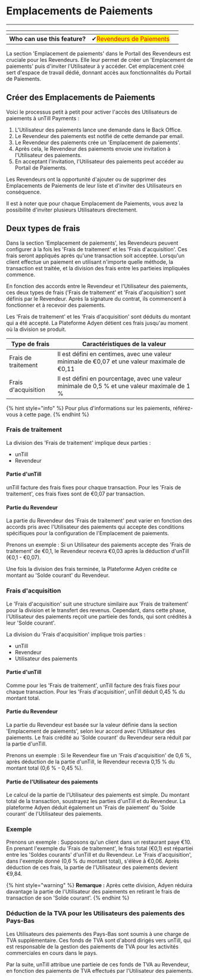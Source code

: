 # Emplacements de Paiements

----------

<table data-card-size="large" data-view="cards"><thead><tr><th></th><th></th><th></th></tr></thead><tbody><tr><td><strong>Who can use this feature?</strong></td><td><span data-gb-custom-inline data-tag="emoji" data-code="2714">✔</span><mark style="color:red;">Revendeurs de Paiements</mark></td><td></td></tr></tbody></table>

La section 'Emplacement de paiements' dans le Portail des Revendeurs est cruciale pour les Revendeurs. Elle leur permet de créer un 'Emplacement de paiements' puis d'inviter l'Utilisateur à y accéder. Cet emplacement créé sert d'espace de travail dédié, donnant accès aux fonctionnalités du Portail de Paiements.

## Créer des Emplacements de Paiements

Voici le processus petit à petit pour activer l'accès des Utilisateurs de paiements à unTill Payments :

1. L'Utilisateur des paiements lance une demande dans le Back Office.
2. Le Revendeur des paiements est notifié de cette demande par email.
3. Le Revendeur des paiements crée un 'Emplacement de paiements'.
4. Après cela, le Revendeur des paiements envoie une invitation à l'Utilisateur des paiements.
5. En acceptant l'invitation, l'Utilisateur des paiements peut accéder au Portail de Paiements.

Les Revendeurs ont la opportunité d'ajouter ou de supprimer des Emplacements de Paiements de leur liste et d'inviter des Utilisateurs en conséquence.

Il est à noter que pour chaque Emplacement de Paiements, vous avez la possibilité d'inviter plusieurs Utilisateurs directement.

## Deux types de frais

Dans la section 'Emplacement de paiements', les Revendeurs peuvent configurer à la fois les 'Frais de traitement' et les 'Frais d'acquisition'. Ces frais seront appliqués après qu'une transaction soit acceptée. Lorsqu'un client effectue un paiement en utilisant n'importe quelle méthode, la transaction est traitée, et la division des frais entre les partieies impliquées commence.

En fonction des accords entre le Revendeur et l'Utilisateur des paiements, ces deux types de frais ('Frais de traitement' et 'Frais d'acquisition') sont définis par le Revendeur. Après la signature du contrat, ils commencent à fonctionner et à recevoir des paiements.

Les 'Frais de traitement' et les 'Frais d'acquisition' sont déduits du montant qui a été accepté. La Plateforme Adyen détient ces frais jusqu'au moment où la division se produit.

| Type de frais    | Caractéristiques de la valeur                                                |
| ---------------- | ---------------------------------------------------------------------------- |
| Frais de traitement | Il est défini en centimes, avec une valeur minimale de €0,07 et une valeur maximale de €0,11 |
| Frais d'acquisition | Il est défini en pourcentage, avec une valeur minimale de 0,5 % et une valeur maximale de 1 % |

{% hint style="info" %}
Pour plus d'informations sur les paiements, référez-vous à cette page.
{% endhint %}

### Frais de traitement

La division des 'Frais de traitement' implique deux parties :

* unTill
* Revendeur

#### Partie d'unTill

unTill facture des frais fixes pour chaque transaction. Pour les 'Frais de traitement', ces frais fixes sont de €0,07 par transaction.

#### Partie du Revendeur

La partie du Revendeur des 'Frais de traitement' peut varier en fonction des accords pris avec l'Utilisateur des paiements qui accepte des conditions spécifiques pour la configuration de l'Emplacement de paiements.

Prenons un exemple : Si un Utilisateur des paiements accepte des 'Frais de traitement' de €0,1, le Revendeur recevra €0,03 après la déduction d'unTill (€0,1 - €0,07).

Une fois la division des frais terminée, la Plateforme Adyen crédite ce montant au 'Solde courant' du Revendeur.

### Frais d'acquisition

Le 'Frais d'acquisition' suit une structure similaire aux 'Frais de traitement' pour la division et le transfert des revenus. Cependant, dans cette phase, l'Utilisateur des paiements reçoit une partieie des fonds, qui sont crédités à leur 'Solde courant'.

La division du 'Frais d'acquisition' implique trois parties :

* unTill
* Revendeur
* Utilisateur des paiements

#### Partie d'unTill

Comme pour les 'Frais de traitement', unTill facture des frais fixes pour chaque transaction. Pour les 'Frais d'acquisition', unTill déduit 0,45 % du montant total.

#### Partie du Revendeur

La partie du Revendeur est basée sur la valeur définie dans la section 'Emplacement de paiements', selon leur accord avec l'Utilisateur des paiements. Le frais crédité au 'Solde courant' du Revendeur sera réduit par la partie d'unTill.

Prenons un exemple : Si le Revendeur fixe un 'Frais d'acquisition' de 0,6 %, après déduction de la partie d'unTill, le Revendeur recevra 0,15 % du montant total (0,6 % - 0,45 %).

#### Partie de l'Utilisateur des paiements

Le calcul de la partie de l'Utilisateur des paiements est simple. Du montant total de la transaction, soustrayez les parties d'unTill et du Revendeur. La plateforme Adyen déduit également un 'Frais de paiement' du 'Solde courant' de l'Utilisateur des paiements.

### Exemple

Prenons un exemple : Supposons qu'un client dans un restaurant paye €10. En prenant l'exemple du 'Frais de traitement', le frais total (€0,1) est répartiei entre les 'Soldes courants' d'unTill et du Revendeur. Le 'Frais d'acquisition', dans l'exemple donné (0,6 % du montant total), s'élève à €0,06. Après déduction de ces frais, la partie de l'Utilisateur des paiements devient €9,84.

{% hint style="warning" %}
**Remarque :** Après cette division, Adyen réduira davantage la partie de l'Utilisateur des paiements en retirant le frais de transaction de son 'Solde courant'.
{% endhint %}

### Déduction de la TVA pour les Utilisateurs des paiements des Pays-Bas

Les Utilisateurs des paiements des Pays-Bas sont soumis à une charge de TVA supplémentaire. Ces fonds de TVA sont d'abord dirigés vers unTill, qui est responsable de la gestion des paiements de TVA pour les activités commerciales en cours dans le pays.

Par la suite, unTill attribue une partieie de ces fonds de TVA au Revendeur, en fonction des paiements de TVA effectués par l'Utilisateur des paiements.


